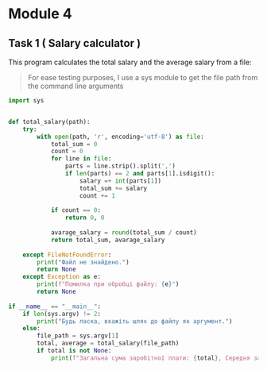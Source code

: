 # Module 4

## Task 1 ( Salary calculator )
This program calculates the total salary and the average salary from a file:
> For ease testing purposes, I use a sys module to get the file path from the command line arguments

```python
import sys


def total_salary(path):
    try:
        with open(path, 'r', encoding='utf-8') as file:
            total_sum = 0
            count = 0
            for line in file:
                parts = line.strip().split(',')
                if len(parts) == 2 and parts[1].isdigit():
                    salary =+ int(parts[1])
                    total_sum += salary
                    count += 1
            
            if count == 0:
                return 0, 0
            
            avarage_salary = round(total_sum / count)
            return total_sum, avarage_salary
    
    except FileNotFoundError:
        print("Файл не знайдено.")
        return None
    except Exception as e:
        print(f"Помилка при обробці файлу: {e}")
        return None
    
if __name__ == "__main__":
    if len(sys.argv) != 2:
        print("Будь ласка, вкажіть шлях до файлу як аргумент.")
    else:
        file_path = sys.argv[1]
        total, average = total_salary(file_path)
        if total is not None:
            print(f"Загальна сума заробітної плати: {total}, Середня заробітна плата: {average}")
```

